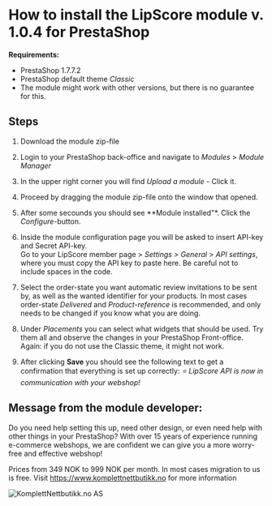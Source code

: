 # How to install the LipScore module v. 1.0.4 for PrestaShop

**Requirements:**
- PrestaShop 1.7.7.2
- PrestaShop default theme *Classic*
- The module might work with other versions, but there is no guarantee for this.


## Steps
1. Download the module zip-file
2. Login to your PrestaShop back-office and navigate to *Modules* > *Module Manager*
3. In the upper right corner you will find *Upload a module* - Click it.
4. Proceed by dragging the module zip-file onto the window that opened.
5. After some secounds you should see **Module installed"*. Click the *Configure*-button.

6. Inside the module configuration page you will be asked to insert API-key and Secret API-key. <br>Go to your LipScore member page > *Settings > General > API settings*, where you must copy the API key to paste here. Be careful not to include spaces in the code.

7. Select the order-state you want automatic review invitations to be sent by, as well as the wanted identifier for your products. In most cases order-state *Delivered* and  *Product-reference* is recommended, and only needs to be changed if you know what you are doing.

8. Under *Placements* you can select what widgets that should be used. Try them all and observe the changes in your PrestaShop Front-office. Again: if you do not use the Classic theme, it might not work.

9. After clicking **Save** you should see the following text to get a confirmation that everything is set up correctly:  *⭐️ LipScore API is now in communication with your webshop!* 


## Message from the module developer:
Do you need help setting this up, need other design, or even need help with other things in your PrestaShop?
With over 15 years of experience running e-commerce webshops, we are confident we can give you a more worry-free and effective webshop!

Prices from 349 NOK to 999 NOK per month. In most cases migration to us is free.
Visit https://www.komplettnettbutikk.no for more information

![KomplettNettbutikk.no AS](https://www.komplettnettbutikk.no/wp-content/uploads/2018/03/komplettnettlogo.svg)
